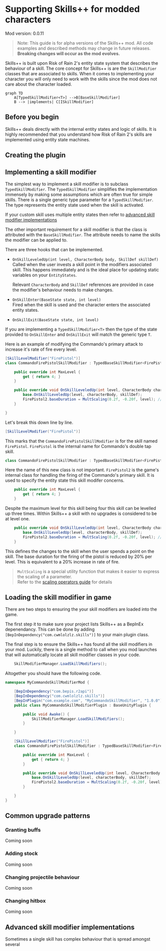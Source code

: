 # Supporting Skills++ for modded characters

Mod version: 0.0.11

> Note: This guide is for alpha versions of the Skills++ mod.
> All code examples and described methods may change in future releases.
> **Breaking changes will occur as the mod evolves.**

Skills++ is built upon Risk of Rain 2's entity state system that describes the behaviour of a skill.
The core concept for Skills++ is are the `SkillModifier` classes that are associated to skills.
When it comes to implementing your character you will only need to work with the skills since the mod does not care about the character loaded.

```mermaid
graph TD
    A[TypedSkillModifier<T>] -->B[BaseSkillModifier]
    B --> |implements| C[ISkillModifier]
```

## Before you begin

Skills++ deals directly with the internal entity states and logic of skills. 
It is highly recommended that you understand how Risk of Rain 2's skills are implemented using entity state machines.

## Creating the plugin

## Implementing a skill modifier

The simplest way to implement a skill modifier is to subclass `TypedSkillModifier`.
The `TypedSkillModifier` simplifies the implementation immensely by making some assumptions which are often true for simple skills.
There is a single generic type parameter for a `TypedSkillModifier`.
The type represents the entity state used when the skill is activated.

If your custom skill uses multiple entity states then refer to [advanced skill modifier implementations](https://gitlab.com/cwmlolzlz/ror2skillsplusplus/-/tree/feature/public-api/Documentation/supporting-modded-characters.md#advanced-skill-modifier-implementations)

The other important requirement for a skill modifier is that the class is attributed with the `BaseSkillModifier`.
The attribute needs to name the skills the modifier can be applied to.

There are three hooks that can be implemented.

* `OnSkillLeveledUp(int level, CharacterBody body, SkillDef skillDef)`</br>
  Called when the user invests a skill point in the modifiers associated skill. This happens immediately and is the ideal place for updating static variables on your `EntityStates`.

  Relevant `CharacterBody` and `SkillDef` references are provided in case the modifier's behaviour needs to make changes.

* `OnSkillEnter(BaseState state, int level)`</br>
  Fired when the skill is used and the character enters the associated entity states.

* `OnSkillExit(BaseState state, int level)`</br>

If you are implementing a `TypedSkillModifier<T>` then the type of the state provided to `OnSkillEnter` and `OnSkillExit` will match the generic type `T`.

Here is an example of modifying the Commando's primary attack to increase it's rate of fire every level.

```c#
[SkillLevelModifier("FirePistol")]
class CommandoFirePistolSkillModifier : TypedBaseSkillModifier<FirePistol2> {

    public override int MaxLevel {
        get { return 4; }
    }

    public override void OnSkillLeveledUp(int level, CharacterBody characterBody, SkillDef skillDef) {
        base.OnSkillLeveledUp(level, characterBody, skillDef);
        FirePistol2.baseDuration = MultScaling(0.2f, -0.20f, level); // decrease the pistols base duration by 20% every level
    }

}
```

Let's break this down line by line.

```c#
[SkillLevelModifier("FirePistol")]
```

This marks that the `CommandoFirePistolSkillModifier` is for the skill named `FirePistol`.
`FirePistol` is the internal name for Commando's double tap skill.

```c#
class CommandoFirePistolSkillModifier : TypedBaseSkillModifier<FirePistol2> {
```

Here the name of this new class is not important.
`FirePistol2` is the game's internal class for handling the firing of the Commando's primary skill.
It is used to specify the entity state this skill modifer concerns.

```c#
    public override int MaxLevel {
        get { return 4; }
    }
```

Despite the maximum level for this skill being four this skill can be levelled up three times.
Within Skills++ a skill with no upgrades is considered to be at level one.

```c#
    public override void OnSkillLeveledUp(int level, CharacterBody characterBody, SkillDef skillDef) {
        base.OnSkillLeveledUp(level, characterBody, skillDef);
        FirePistol2.baseDuration = MultScaling(0.2f, -0.20f, level); // decrease the pistols base duration by 20% every level
    }
```

This defines the changes to the skill when the user spends a point on the skill.
The base duration for the firing of the pistol is reduced by 20% per level. This is equivalent to a 20% increase in rate of fire.

> `MultScaling` is a special utility function that makes it easier to express the scaling of a parameter.</br>
> Refer to the [scaling operators guide](scaling-operators.md) for details

## Loading the skill modifier in game

There are two steps to ensuring the your skill modifiers are loaded into the game.

The first step it to make sure your project lists Skills++ as a BepInEx depenendancy.
This can be done by adding `[BepInDependency("com.cwmlolzlz.skills")]` to your main plugin class.

The final step is to ensure the Skills++ has found all the skill modifiers in your mod.
Luckily, there is a single method to call when you mod launches that will automatically locate all skill modifier classes in your code.

```c#
    SkillModifierManager.LoadSkillModifiers();
```

Altogether you should have the following code.

```c#
namespace MyCommandoSkillModifierMod {

    [BepInDependency("com.bepis.r2api")]
    [BepInDependency("com.cwmlolzlz.skills")]
    [BepInPlugin("com.example.com", "MyCommandoSkillModifier", "1.0.0")]
    public class MyCommandoSkillModifierPlugin : BaseUnityPlugin {

        public void Awake() {
            SkillModifierManager.LoadSkillModifiers();
        }

    }

    [SkillLevelModifier("FirePistol")]
    class CommandoFirePistolSkillModifier : TypedBaseSkillModifier<FirePistol2> {

        public override int MaxLevel {
            get { return 4; }
        }

        public override void OnSkillLeveledUp(int level, CharacterBody characterBody, SkillDef skillDef) {
            base.OnSkillLeveledUp(level, characterBody, skillDef);
            FirePistol2.baseDuration = MultScaling(0.2f, -0.20f, level); // decrease the pistols base duration by 20% every level
        }

    }
}
```

## Common upgrade patterns

### Granting buffs

Coming soon

### Adding stock

Coming soon

### Changing projectile behaviour

Coming soon

### Changing hitbox

Coming soon

## Advanced skill modifier implementations

Sometimes a single skill has complex behaviour that is spread amongst several 
